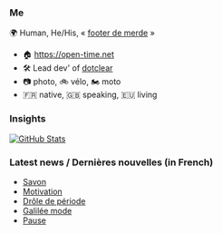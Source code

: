 ### Me

🌍 Human, He/His, « [footer de merde](https://open-time.net/post/2013/07/17/La-veritable-histoire-du-Footer-de-merde-) » 
* 🏠 https://open-time.net 
* 🛠️ Lead dev' of [dotclear](https://git.dotclear.org/dev/dotclear)
* 📷 photo, 🚲 vélo, 🏍️ moto 
* 🇫🇷 native, 🇬🇧 speaking, 🇪🇺 living

### Insights

[![GitHub Stats](https://github-readme-stats-sigma-five.vercel.app/api?username=franck-paul)](https://github.com/franck-paul)

### Latest news / Dernières nouvelles (in French)

<!-- BLOG-POST-LIST:START -->
- [Savon](https://open-time.net/post/2025/02/06/Savon)
- [Motivation](https://open-time.net/post/2025/02/05/Motivation)
- [Drôle de période](https://open-time.net/post/2025/02/04/Drole-de-periode)
- [Galilée mode](https://open-time.net/post/2025/02/03/Galilee-mode)
- [Pause](https://open-time.net/post/2025/02/02/Pause)
<!-- BLOG-POST-LIST:END -->
